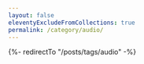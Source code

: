 ```yaml
---
layout: false
eleventyExcludeFromCollections: true
permalink: /category/audio/
---
```


{%- redirectTo "/posts/tags/audio" -%}
